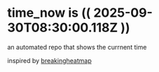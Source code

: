 # time_now is (( 2025-09-30T08:30:00.118Z ))

an automated repo that shows the currnent time

inspired by [breakingheatmap](https://github.com/breakingheatmap/breakingheatmap)